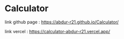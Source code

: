 # Calculator


link github page : https://abdur-r21.github.io/Calculator/

link vercel : https://calculator-abdur-r21.vercel.app/
